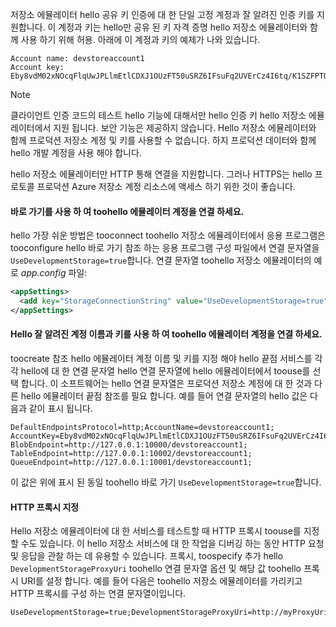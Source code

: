 저장소 에뮬레이터 hello 공유 키 인증에 대 한 단일 고정 계정과 잘 알려진 인증 키를 지원합니다. 이 계정과 키는 hello만 공유 된 키 자격 증명 hello 저장소 에뮬레이터와 함께 사용 하기 위해 허용. 아래에 이 계정과 키의 예제가 나와 있습니다.

```
Account name: devstoreaccount1
Account key: Eby8vdM02xNOcqFlqUwJPLlmEtlCDXJ1OUzFT50uSRZ6IFsuFq2UVErCz4I6tq/K1SZFPTOtr/KBHBeksoGMGw==
```

> [!NOTE]
> 클라이언트 인증 코드의 테스트 hello 기능에 대해서만 hello 인증 키 hello 저장소 에뮬레이터에서 지원 됩니다. 보안 기능은 제공하지 않습니다. Hello 저장소 에뮬레이터와 함께 프로덕션 저장소 계정 및 키를 사용할 수 없습니다. 하지 프로덕션 데이터와 함께 hello 개발 계정을 사용 해야 합니다.
> 
> hello 저장소 에뮬레이터만 HTTP 통해 연결을 지원합니다. 그러나 HTTPS는 hello 프로토콜 프로덕션 Azure 저장소 계정 리소스에 액세스 하기 위한 것이 좋습니다.
> 

#### <a name="connect-toohello-emulator-account-using-a-shortcut"></a>바로 가기를 사용 하 여 toohello 에뮬레이터 계정을 연결 하세요.
hello 가장 쉬운 방법은 tooconnect toohello 저장소 에뮬레이터에서 응용 프로그램은 tooconfigure hello 바로 가기 참조 하는 응용 프로그램 구성 파일에서 연결 문자열을 `UseDevelopmentStorage=true`합니다. 연결 문자열 toohello 저장소 에뮬레이터의 예로 *app.config* 파일: 

```xml
<appSettings>
  <add key="StorageConnectionString" value="UseDevelopmentStorage=true" />
</appSettings>
```

#### <a name="connect-toohello-emulator-account-using-hello-well-known-account-name-and-key"></a>Hello 잘 알려진 계정 이름과 키를 사용 하 여 toohello 에뮬레이터 계정을 연결 하세요.
toocreate 참조 hello 에뮬레이터 계정 이름 및 키를 지정 해야 hello 끝점 서비스를 각각 hello에 대 한 연결 문자열 hello 연결 문자열에 hello 에뮬레이터에서 toouse를 선택 합니다. 이 소프트웨어는 hello 연결 문자열은 프로덕션 저장소 계정에 대 한 것과 다른 hello 에뮬레이터 끝점 참조를 필요 합니다. 예를 들어 연결 문자열의 hello 값은 다음과 같이 표시 됩니다.

```
DefaultEndpointsProtocol=http;AccountName=devstoreaccount1;
AccountKey=Eby8vdM02xNOcqFlqUwJPLlmEtlCDXJ1OUzFT50uSRZ6IFsuFq2UVErCz4I6tq/K1SZFPTOtr/KBHBeksoGMGw==;
BlobEndpoint=http://127.0.0.1:10000/devstoreaccount1;
TableEndpoint=http://127.0.0.1:10002/devstoreaccount1;
QueueEndpoint=http://127.0.0.1:10001/devstoreaccount1;
```

이 값은 위에 표시 된 동일 toohello 바로 가기 `UseDevelopmentStorage=true`합니다.

#### <a name="specify-an-http-proxy"></a>HTTP 프록시 지정
Hello 저장소 에뮬레이터에 대 한 서비스를 테스트할 때 HTTP 프록시 toouse를 지정할 수도 있습니다. 이 hello 저장소 서비스에 대 한 작업을 디버깅 하는 동안 HTTP 요청 및 응답을 관찰 하는 데 유용할 수 있습니다. 프록시, toospecify 추가 hello `DevelopmentStorageProxyUri` toohello 연결 문자열 옵션 및 해당 값 toohello 프록시 URI를 설정 합니다. 예를 들어 다음은 toohello 저장소 에뮬레이터를 가리키고 HTTP 프록시를 구성 하는 연결 문자열이입니다.

```
UseDevelopmentStorage=true;DevelopmentStorageProxyUri=http://myProxyUri
```

